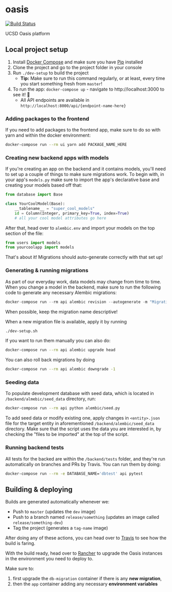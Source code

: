 # oasis

[![Build Status](https://travis-ci.org/instedd/oasis.svg?branch=master)](https://travis-ci.org/instedd/oasis)

UCSD Oasis platform

## Local project setup

1. Install [Docker Compose](https://docs.docker.com/compose/install/) and make sure you have [Pip](https://pip.pypa.io/en/stable/installing/) installed
2. Clone the project and go to the project folder in your console
3. Run `./dev-setup` to build the project
    - **Tip:** Make sure to run this command regularly, or at least, every time you start something fresh from `master`!
4. To run the app: `docker-compose up` - navigate to http://localhost:3000 to see it! 🚀
    - All API endpoints are available in `http://localhost:8000/api/{endpoint-name-here}`

### Adding packages to the frontend

If you need to add packages to the frontend app, make sure to do so with yarn and within the docker environment:

```zsh
docker-compose run --rm ui yarn add PACKAGE_NAME_HERE 
```

### Creating new backend apps with models

If you're creating an app on the backend and it contains models, you'll need to set up a couple of things to make sure migrations work. To begin with, in your app's `models.py` make sure to import the app's declarative base and creating your models based off that:

```python
from database import Base

class YourCoolModel(Base):
    __tablename__ = "super_cool_models"
    id = Column(Integer, primary_key=True, index=True)
    # all your cool model attributes go here
```

After that, head over to `alembic.env` and import your models on the top section of the file:

```python
from users import models
from yourcoolapp import models
```

That's about it! Migrations should auto-generate correctly with that set up!

### Generating & running migrations

As part of our everyday work, data models may change from time to time. When you change a model in the backend, make sure to run the following code to generate any necessary Alembic migrations:

```python
docker-compose run --rm api alembic revision --autogenerate -m "Migration name here!"
```

When possible, keep the migration name descriptive!

When a new migration file is available, apply it by running

```zsh
./dev-setup.sh
```
If you want to run them manually you can also do:

```zsh
docker-compose run --rm api alembic upgrade head
```

You can also roll back migrations by doing

```zsh
docker-compose run --rm api alembic downgrade -1
```

### Seeding data

To populate development database with seed data, which is located in `/backend/almebic/seed_data` directory, run:

```zsh
docker-compose run --rm api python alembic/seed.py
```

To add seed data or modify existing one, apply changes in `<entity>.json` file for the target entity in aforementioned `/backend/alembic/seed_data` directory. Make sure that the script uses the data you are
interested in, by checking the "files to be imported" at the top of the script.

### Running backend tests

All tests for the backed are within the `/backend/tests` folder, and they're run automatically on branches and PRs by Travis. You can run them by doing:

```zsh
docker-compose run --rm -e DATABASE_NAME='dbtest' api pytest
```

## Building & deploying

Builds are generated automatically whenever we:

- Push to `master` (updates the `dev` image)
- Push to a branch named `release/something` (updates an image called `release/something-dev`)
- Tag the project (generates a `tag-name` image)

After doing any of these actions, you can head over to [Travis](https://travis-ci.org/github/instedd/oasis) to see  how the build is faring.

With the build ready, head over to [Rancher](https://rancher.instedd.org/) to upgrade the Oasis instances in the environment you need to deploy to. 

Make sure to:
1. first upgrade  the `db-migration` container if there is any **new migration**, 
2. then the `app` container adding any necessary **environment variables**
